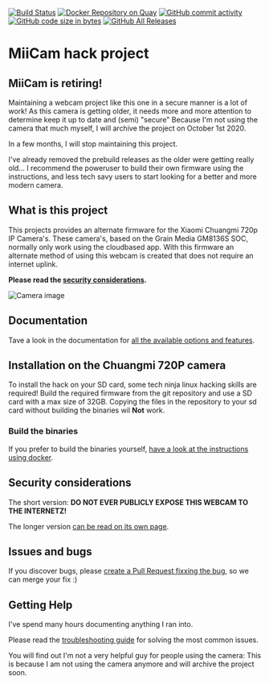 [![Build Status](https://travis-ci.org/miicam/MiiCam.svg?branch=master)](https://travis-ci.org/miicam/MiiCam)
[![Docker Repository on Quay](https://quay.io/repository/miicam/miicam/status "Docker Repository on Quay")](https://quay.io/repository/miicam/miicam)
[![GitHub commit activity](https://img.shields.io/github/commit-activity/m/MiiCam/MiiCam.svg)](https://github.com/miicam/MiiCam/pulse)
[![GitHub code size in bytes](https://img.shields.io/github/languages/code-size/MiiCam/MiiCam.svg)](https://github.com/miicam/MiiCam)
[![GitHub All Releases](https://img.shields.io/github/downloads/MiiCam/MiiCam/total.svg)](https://github.com/miicam/MiiCam/releases)


# MiiCam hack project


## MiiCam is retiring!

Maintaining a webcam project like this one in a secure manner is a lot of work!
As this camera is getting older, it needs more and more attention to determine keep it up to date and (semi) "secure"
Because I'm not using the camera that much myself, I will archive the project on October 1st 2020.

In a few months, I will stop maintaining this project.

I've already removed the prebuild releases as the older were getting really old...
I recommend the poweruser to build their own firmware using the instructions,
and less tech savy users to start looking for a better and more modern camera.


## What is this project

This projects provides an alternate firmware for the Xiaomi Chuangmi 720p IP Camera's.
These camera's, based on the Grain Media GM8136S SOC, normally only work using the cloudbased app.
With this firmware an alternate method of using this webcam is created that does not require an internet uplink.

**Please read the [security considerations](https://miicam.github.io/Security-Considerations).**

![Camera image](https://github.com/MiiCam/MiiCamWeb/raw/master/public/static/images/chuangmi.jpg "Chuangmi 720P camera")


## Documentation

Tave a look in the documentation for [all the available options and features](https://miicam.github.io).


## Installation on the Chuangmi 720P camera

To install the hack on your SD card, some tech ninja linux hacking skills are required!
Build the required firmware from the git repository and use a SD card with a max size of 32GB.
Copying the files in the repository to your sd card without building the binaries wil **Not** work.


### Build the binaries

If you prefer to build the binaries yourself, [have a look at the instructions using docker](https://miicam.github.io/development/How-to-build-the-binaries-for-the-webcam-hack).


## Security considerations

The short version: **DO NOT EVER PUBLICLY EXPOSE THIS WEBCAM TO THE INTERNETZ!**

The longer version [can be read on its own page](https://miicam.github.io/Security-Considerations).


## Issues and bugs

If you discover bugs, please [create a Pull Request fixxing the bug](https://github.com/miicam/MiiCam/pulls), so we can merge your fix :)


## Getting Help

I've spend many hours documenting anything I ran into.

Please read the [troubleshooting guide](https://miicam.github.io/Troubleshooting) for solving the most common issues.

You will find out I'm not a very helpful guy for people using the camera: This is because I am not using the camera anymore and will archive the project soon.


